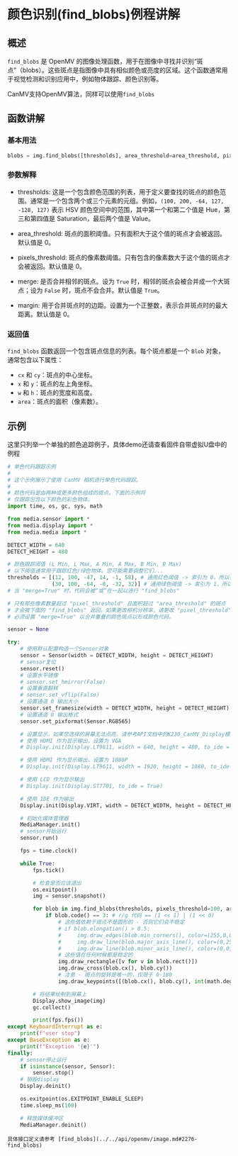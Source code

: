 # 颜色识别(find_blobs)例程讲解

## 概述

`find_blobs` 是 OpenMV 的图像处理函数，用于在图像中寻找并识别“斑点”（blobs）。这些斑点是指图像中具有相似颜色或亮度的区域。这个函数通常用于视觉检测和识别应用中，例如物体跟踪、颜色识别等。

CanMV支持OpenMV算法，同样可以使用`find_blobs`

## 函数讲解

### 基本用法

```python
blobs = img.find_blobs([thresholds], area_threshold=area_threshold, pixels_threshold=pixels_threshold, merge=True, margin=0)
```

### 参数解释

- thresholds: 这是一个包含颜色范围的列表，用于定义要查找的斑点的颜色范围。通常是一个包含两个或三个元素的元组。例如，`(100, 200, -64, 127, -128, 127)` 表示 HSV 颜色空间中的范围，其中第一个和第二个值是 Hue，第三和第四值是 Saturation，最后两个值是 Value。

- area_threshold: 斑点的面积阈值。只有面积大于这个值的斑点才会被返回。默认值是 0。

- pixels_threshold: 斑点的像素数阈值。只有包含的像素数大于这个值的斑点才会被返回。默认值是 0。

- merge: 是否合并相邻的斑点。设为 `True` 时，相邻的斑点会被合并成一个大斑点；设为 `False` 时，斑点不会合并。默认值是 `True`。

- margin: 用于合并斑点时的边距。设置为一个正整数，表示合并斑点时的最大距离。默认值是 0。

### 返回值

`find_blobs` 函数返回一个包含斑点信息的列表。每个斑点都是一个 `Blob` 对象，通常包含以下属性：

- `cx` 和 `cy`：斑点的中心坐标。
- `x` 和 `y`：斑点的左上角坐标。
- `w` 和 `h`：斑点的宽度和高度。
- `area`：斑点的面积（像素数）。

## 示例

这里只列举一个单独的颜色追踪例子，具体demo还请查看固件自带虚拟U盘中的例程

```python
# 单色代码跟踪示例
#
# 这个示例展示了使用 CanMV 相机进行单色代码跟踪。
#
# 颜色代码是由两种或更多颜色组成的斑点。下面的示例将
# 仅跟踪包含以下颜色的彩色物体。
import time, os, gc, sys, math

from media.sensor import *
from media.display import *
from media.media import *

DETECT_WIDTH = 640
DETECT_HEIGHT = 480

# 颜色跟踪阈值 (L Min, L Max, A Min, A Max, B Min, B Max)
# 以下阈值通常用于跟踪红色/绿色物体。您可能需要调整它们...
thresholds = [(12, 100, -47, 14, -1, 58), # 通用红色阈值 -> 索引为 0，所以代码 == (1 << 0)
              (30, 100, -64, -8, -32, 32)] # 通用绿色阈值 -> 索引为 1，所以代码 == (1 << 1)
# 当 "merge=True" 时，代码会被“或”在一起以进行 "find_blobs"

# 只有那些像素数量超过 "pixel_threshold" 且面积超过 "area_threshold" 的斑点
# 才会被下面的 "find_blobs" 返回。如果更改相机分辨率，请更改 "pixel_threshold" 和 "area_threshold"。
# 必须设置 "merge=True" 以合并重叠的颜色斑点以形成颜色代码。

sensor = None

try:
    # 使用默认配置构造一个Sensor对象
    sensor = Sensor(width = DETECT_WIDTH, height = DETECT_HEIGHT)
    # sensor复位
    sensor.reset()
    # 设置水平镜像
    # sensor.set_hmirror(False)
    # 设置垂直翻转
    # sensor.set_vflip(False)
    # 设置通道 0 输出大小
    sensor.set_framesize(width = DETECT_WIDTH, height = DETECT_HEIGHT)
    # 设置通道 0 输出格式
    sensor.set_pixformat(Sensor.RGB565)

    # 设置显示，如果您选择的屏幕无法点亮，请参考API文档中的K230_CanMV_Display模块API手册自行配置,下面给出四种显示方式
    # 使用 HDMI 作为显示输出，设置为 VGA
    # Display.init(Display.LT9611, width = 640, height = 480, to_ide = True)

    # 使用 HDMI 作为显示输出，设置为 1080P
    # Display.init(Display.LT9611, width = 1920, height = 1080, to_ide = True)

    # 使用 LCD 作为显示输出
    # Display.init(Display.ST7701, to_ide = True)

    # 使用 IDE 作为输出
    Display.init(Display.VIRT, width = DETECT_WIDTH, height = DETECT_HEIGHT, fps = 100)

    # 初始化媒体管理器
    MediaManager.init()
    # sensor开始运行
    sensor.run()

    fps = time.clock()

    while True:
        fps.tick()

        # 检查是否应该退出
        os.exitpoint()
        img = sensor.snapshot()

        for blob in img.find_blobs(thresholds, pixels_threshold=100, area_threshold=100, merge=True):
            if blob.code() == 3: # r/g 代码 == (1 << 1) | (1 << 0)
                # 这些值依赖于斑点不是圆形的 - 否则它们会不稳定
                # if blob.elongation() > 0.5:
                #     img.draw_edges(blob.min_corners(), color=(255,0,0))
                #     img.draw_line(blob.major_axis_line(), color=(0,255,0))
                #     img.draw_line(blob.minor_axis_line(), color=(0,0,255))
                # 这些值在任何时候都是稳定的
                img.draw_rectangle([v for v in blob.rect()])
                img.draw_cross(blob.cx(), blob.cy())
                # 注意 - 斑点的旋转是唯一的，仅限于 0-180
                img.draw_keypoints([(blob.cx(), blob.cy(), int(math.degrees(blob.rotation())))], size=20)

        # 将结果绘制到屏幕上
        Display.show_image(img)
        gc.collect()

        print(fps.fps())
except KeyboardInterrupt as e:
    print(f"user stop")
except BaseException as e:
    print(f"Exception '{e}'")
finally:
    # sensor停止运行
    if isinstance(sensor, Sensor):
        sensor.stop()
    # 销毁display
    Display.deinit()

    os.exitpoint(os.EXITPOINT_ENABLE_SLEEP)
    time.sleep_ms(100)

    # 释放媒体缓冲区
    MediaManager.deinit()
```

```{admonition} 提示
具体接口定义请参考 [find_blobs](../../api/openmv/image.md#2276-find_blobs)
```
